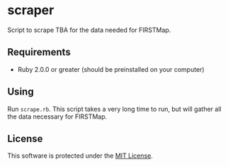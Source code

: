 # scraper
Script to scrape TBA for the data needed for FIRSTMap.

## Requirements
* Ruby 2.0.0 or greater (should be preinstalled on your computer)

## Using
Run `scrape.rb`. This script takes a very long time to run, but will gather all the data necessary for FIRSTMap.

## License
This software is protected under the [MIT License](LICENSE).